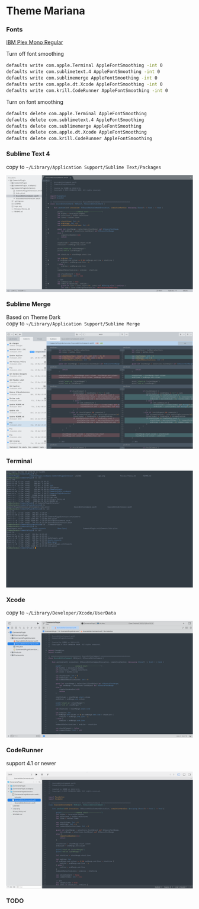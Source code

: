 # Theme Mariana

### Fonts

[IBM Plex Mono Regular](https://github.com/chunqian/ThemeMariana/blob/main/font)  

Turn off font smoothing

```bash
defaults write com.apple.Terminal AppleFontSmoothing -int 0
defaults write com.sublimetext.4 AppleFontSmoothing -int 0
defaults write com.sublimemerge AppleFontSmoothing -int 0
defaults write com.apple.dt.Xcode AppleFontSmoothing -int 0
defaults write com.krill.CodeRunner AppleFontSmoothing -int 0
```

Turn on font smoothing

```bash
defaults delete com.apple.Terminal AppleFontSmoothing
defaults delete com.sublimetext.4 AppleFontSmoothing
defaults delete com.sublimemerge AppleFontSmoothing
defaults delete com.apple.dt.Xcode AppleFontSmoothing
defaults delete com.krill.CodeRunner AppleFontSmoothing
```

### Sublime Text 4

copy to `~/Library/Application Support/Sublime Text/Packages`

<img align="center" src="https://github.com/chunqian/ThemeMariana/blob/main/snapshot/sublime text.png">

### Sublime Merge

Based on Theme Dark  
copy to `~/Library/Application Support/Sublime Merge`

<img align="center" src="https://github.com/chunqian/ThemeMariana/blob/main/snapshot/sublime merge.png">

### Terminal

<img align="center" src="https://github.com/chunqian/ThemeMariana/blob/main/snapshot/apple terminal.png">

### Xcode

copy to `~/Library/Developer/Xcode/UserData`

<img align="center" src="https://github.com/chunqian/ThemeMariana/blob/main/snapshot/xcode.png">

### CodeRunner

support 4.1 or newer

<img align="center" src="https://github.com/chunqian/ThemeMariana/blob/main/snapshot/coderunner.png">

### TODO
